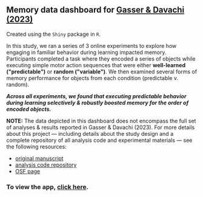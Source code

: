 ## Memory data dashboard for <a href="https://journals.sagepub.com/doi/10.1177/09567976231158292">Gasser & Davachi (2023)</a>

Created using the `Shiny` package in `R`.

In this study, we ran a series of 3 online experiments to explore how engaging in familiar behavior during learning impacted memory. Participants completed a task where they encoded a series of objects while executing simple motor action sequences that were either **well-learned ("predictable")** or **random ("variable")**. We then examined several forms of memory performance for objects from each condition (predictable v. random).

***Across all experiments, we found that executing predictable behavior during learning selectively & robustly boosted memory for the **order** of encoded objects.*** 

**NOTE:** The data depicted in this dashboard does not encompass the full set of analyses & results reported in Gasser & Davachi (2023). For more details about this project — including details about the study design and a complete repository of all analysis code and experimental materials — see the following resources:
- <a href="https://journals.sagepub.com/doi/10.1177/09567976231158292" target="_blank">original manuscript</a>
- <a href="https://github.com/camillegasser/psychsci_scaffold" target="_blank">analysis code repository</a>
- <a href="https://osf.io/xgwzf/" target="_blank">OSF page</a>

### To view the app, <a href="https://camillegasser.shinyapps.io/scaffold_rshiny/" target="_blank">click here</a>.
